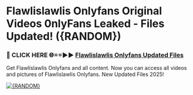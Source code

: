# Flawlislawlis Onlyfans Original Videos 0nlyFans Leaked - Files Updated! ({RANDOM})

<h3>🔴 CLICK HERE 🌐==►► <a href="https://betterlinks.top/A2PfLJ" rel="nofollow">Flawlislawlis Onlyfans Updated Files</a></h3>

Get Flawlislawlis Onlyfans and all content. Now you can access all videos and pictures of Flawlislawlis Onlyfans. New Updated Files 2025!

[![{RANDOM}](https://i.imgur.com/ppqm5kG.gif)](https://betterlinks.top/A2PfLJ)